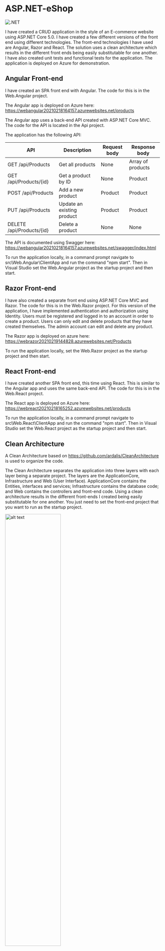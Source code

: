 # ASP.NET-eShop

![.NET](https://github.com/gchurch/ASP.NET-eShop/workflows/.NET/badge.svg)

I have created a CRUD application in the style of an E-commerce website using ASP.NET Core 5.0. I have created a few different versions of the front end using different technologies. The front-end technologies I have used are Angular, Razor and React. The solution uses a clean architecture which results in the different front ends being easily substitutable for one another. I have also created unit tests and functional tests for the application. The application is deployed on Azure for demonstration.

## Angular Front-end

I have created an SPA front end with Angular. The code for this is in the Web.Angular project.

The Angular app is deployed on Azure here: https://webangular20210218164157.azurewebsites.net/products

The Angular app uses a back-end API created with ASP.NET Core MVC. The code for the API is located in the Api project.

The application has the following API:

| API                       | Description                | Request body | Response body     |
| ------------------------- | -------------------------- | ------------ | ----------------- |
| GET /api/Products         | Get all products           | None         | Array of products |
| GET /api/Products/{id}    | Get a product by ID        | None         | Product           |
| POST /api/Products        | Add a new product          | Product      | Product           |
| PUT /api/Products         | Update an existing product | Product      | Product           |
| DELETE /api/Products/{id} | Delete a product           | None         | None              |

The API is documented using Swagger here: https://webangular20210218164157.azurewebsites.net/swagger/index.html

To run the application locally, in a command prompt navigate to src\Web.Angular\ClientApp and run the command "npm start". Then in Visual Studio set the Web.Angular project as the startup project and then start. 

## Razor Front-end

I have also created a separate front end using ASP.NET Core MVC and Razor. The code for this is in the Web.Razor project. For this version of the application, I have implemented authentication and authorization using Identity. Users must be registered and logged in to an account in order to create a product. Users can only edit and delete products that they have created themselves. The admin account can edit and delete any product.

The Razor app is deployed on azure here: https://webrazor20210219144828.azurewebsites.net/Products

To run the application locally, set the Web.Razor project as the startup project and then start.

## React Front-end

I have created another SPA front end, this time using React. This is similar to the Angular app and uses the same back-end API. The code for this is in the Web.React project.

The React app is deployed on Azure here: https://webreact20210218165252.azurewebsites.net/products

To run the application locally, in a command prompt navigate to src\Web.React\ClientApp and run the command "npm start". Then in Visual Studio set the Web.React project as the startup project and then start. 

## Clean Architecture

A Clean Architecture based on https://github.com/ardalis/CleanArchitecture is used to organize the code.

The Clean Architecture separates the application into three layers with each layer being a separate project. The layers are the ApplicationCore, Infrastructure and Web (User Interface). ApplicationCore contains the Entities, interfaces and services; Infrastructure contains the database code; and Web contains the controllers and front-end code. Using a clean architecture results in the different front-ends I created being easily substitutable for one another. You just need to set the front-end project that you want to run as the startup project.

<img src="https://miro.medium.com/max/2750/0*lwCWXSNctrUUYeLR.png" alt="alt text" width="60%">

## Database

An SQL Server database is used to store the application data. Entity Framework Core is used for data access. LINQ is used to query data.

## Unit Tests

Unit testing is performed with MSTest using the Shouldly assertion framework and the Moq mocking framework. I have tried to follow best practice when it comes to unit testing.

## Functional Tests

The WebApplicationFactory class is used to perform functional end to end tests. A test server is created and an in-memory test database is used.
